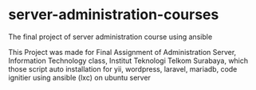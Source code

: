 # server-administration-courses
The final project of server administration course using ansible

This Project was made for Final Assignment of Administration Server, Information Technology class, Institut Teknologi Telkom Surabaya, which those script auto installation for yii, wordpress, laravel, mariadb, code ignitier using ansible (lxc) on ubuntu server
